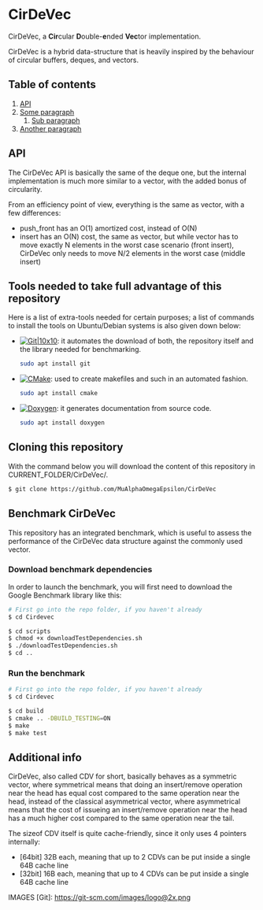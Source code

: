 # CirDeVec

CirDeVec, a **Cir**cular **D**ouble-**e**nded **Vec**tor implementation. 

CirDeVec is a hybrid data-structure that is heavily inspired by the behaviour of circular buffers, deques, and vectors.

## Table of contents
1. [API](#API)
2. [Some paragraph](#paragraph1)
    1. [Sub paragraph](#subparagraph1)
3. [Another paragraph](#paragraph2)


<!-- toc -->

## API

The CirDeVec API is basically the same of the deque one, but the internal implementation is much more similar to a vector, with the added bonus of circularity. 

From an efficiency point of view, everything is the same as vector, with a few differences:
* push_front has an O(1) amortized cost, instead of O(N)
* insert has an O(N) cost, the same as vector, but while vector has to move exactly N elements in the worst case scenario (front insert), CirDeVec only needs to move N/2 elements in the worst case (middle insert)



## Tools needed to take full advantage of this repository

Here is a list of extra-tools needed for certain purposes; a list of commands to install the tools on Ubuntu/Debian systems is also given down below:

* [![Git|10x10](https://git-scm.com/images/logo@2x.png)](https://git-scm.com/): it automates the download of both, the repository itself and the library needed for benchmarking.
  ```bash
  sudo apt install git
  ```
* [![CMake](https://cmake.org/wp-content/uploads/2014/06/cmake_logo-main.png)](https://cmake.org/): used to create makefiles and such in an automated fashion.
  ```bash
  sudo apt install cmake
  ```
* [![Doxygen](http://www.stack.nl/~dimitri/doxygen/images/doxygen.png)](http://www.doxygen.org/): it generates documentation from source code.
  ```bash
  sudo apt install doxygen
  ```




## Cloning this repository

With the command below you will download the content of this repository in CURRENT_FOLDER/CirDeVec/.

```bash
$ git clone https://github.com/MuAlphaOmegaEpsilon/CirDeVec
```




## Benchmark CirDeVec

This repository has an integrated benchmark, which is useful to assess the performance of the CirDeVec data structure against the commonly used vector.

### Download benchmark dependencies

In order to launch the benchmark, you will first need to download the Google Benchmark library like this:

```bash
# First go into the repo folder, if you haven't already
$ cd Cirdevec

$ cd scripts
$ chmod +x downloadTestDependencies.sh
$ ./downloadTestDependencies.sh
$ cd ..
```

### Run the benchmark



```bash
# First go into the repo folder, if you haven't already
$ cd Cirdevec

$ cd build
$ cmake .. -DBUILD_TESTING=ON
$ make
$ make test
```




## Additional info

CirDeVec, also called CDV for short, basically behaves as a symmetric vector, where symmetrical means that doing an insert/remove operation near the head has equal cost compared to the same operation near the head, instead of the classical asymmetrical vector, where asymmetrical means that the cost of issueing an insert/remove operation near the head has a much higher cost compared to the same operation near the tail. 

The sizeof CDV itself is quite cache-friendly, since it only uses 4 pointers internally:
* [64bit] 32B each, meaning that up to 2 CDVs can be put inside a single 64B cache line
* [32bit] 16B each, meaning that up to 4 CDVs can be put inside a single 64B cache line



IMAGES
[Git]: https://git-scm.com/images/logo@2x.png